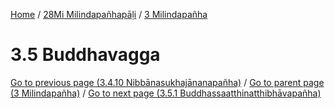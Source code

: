 
[Home](/) / [28Mi Milindapañhapāḷi](../../28Mi.md) / [3 Milindapañha](../3.md)

# 3.5 Buddhavagga


[Go to previous page (3.4.10 Nibbānasukhajānanapañha)](3.4/3.4.10.md) / [Go to parent page (3 Milindapañha)](../3.md) / [Go to next page (3.5.1 Buddhassaatthinatthibhāvapañha)](3.5/3.5.1.md)


